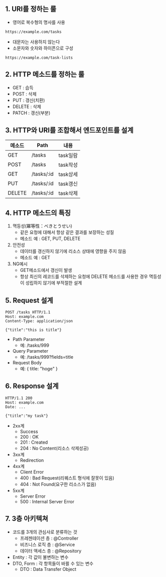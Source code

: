 ## 1. URI를 정하는 룰

- 영어로 복수형의 명사를 사용
~~~
https://example.com/tasks
~~~
- 대문자는 사용하지 않는다
- 소문자와 숫자와 하이픈으로 구성
~~~
https://example.com/task-lists
~~~

## 2. HTTP 메소드를 정하는 룰
- GET : 습득
- POST : 삭제
- PUT : 갱신(치환)
- DELETE : 삭제
- PATCH : 갱신(부분)

## 3. HTTP와 URI를 조합해서 엔드포인트를 설계
|메소드|Path|내용|
|--|--|--|
|GET|/tasks|task일람|
|POST|/tasks|task작성|
|GET|/tasks/:id|task상세|
|PUT|/tasks/:id|task갱신|
|DELETE|/tasks/:id|task삭제|

## 4. HTTP 메소드의 특징
1. 멱등성(冪等性：べきとうせい)
    - 같은 요청에 대해서 항상 같은 결과를 보장하는 성질
    - 메소드 예 : GET, PUT, DELETE
2. 안전성
    - 데이터를 갱신하지 않기에 리소스 상태에 영향을 주지 않음
    - 메소드 예 : GET
3. NG예시
    - GET메소드에서 갱신이 발생
    - 항상 최신의 레코드를 삭제하는 요청에 DELETE 메소드를 사용한 경우 멱등성이 성립하지 않기에 부적절한 설계

## 5. Request 설계
~~~
POST /tasks HTTP/1.1
Host: example.com
Content-Type: application/json

{"title":"this is title"}
~~~
- Path Parameter
    - 예: /tasks/999
- Query Parameter
    - 예: /tasks/999?fields=title
- Request Body
    - 예: { title: "hoge" }

## 6. Response 설계
~~~
HTTP/1.1 200
Host: example.com
Date: ...

{"title":"my task"}
~~~
- 2xx계
    - Success
    - 200 : OK
    - 201 : Created
    - 204 : No Content(리소스 삭제성공)
- 3xx계
    - Redirection
- 4xx계
    - Client Error
    - 400 : Bad Request(리퀘스트 형식에 잘못이 있음)
    - 404 : Not Found(요구한 리소스가 없음)
- 5xx계
    - Server Error
    - 500 : Internal Server Error

## 7. 3층 아키텍쳐
- 코드를 3개의 관심사로 분류하는 것
    - 프레젠테이션 층 : @Controller
    - 비즈니스 로직 층 : @Service
    - 데이터 액세스 층 : @Repository
- Entity : 각 값이 불변하는 변수
- DTO, Form : 각 항목들이 바뀔 수 있는 변수
    - DTO : Data Transfer Object

